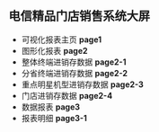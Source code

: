 ## 电信精品门店销售系统大屏

* 可视化报表主页 **page1**
* 图形化报表 **page2**
* 整体终端进销存数据 **page2-1**
* 分省终端进销存数据 **page2-2**
* 重点明星机型进销存数据 **page2-3**
* 门店进销存数据 **page2-4**
* 数据报表 **page3**
* 报表明细 **page3-1**
